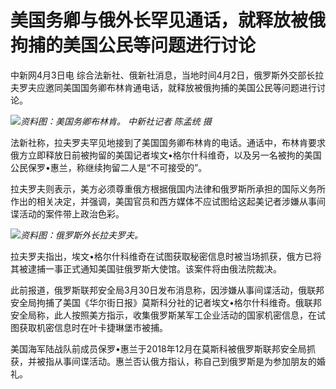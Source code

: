 # 美国务卿与俄外长罕见通话，就释放被俄拘捕的美国公民等问题进行讨论

中新网4月3日电 综合法新社、俄新社消息，当地时间4月2日，俄罗斯外交部长拉夫罗夫应邀同美国国务卿布林肯通电话，就释放被俄拘捕的美国公民等问题进行讨论。

![](https://inews.gtimg.com/news_bt/Oe0UUzrcuZJzxkFdt_Vh8VZg6n8WvUX-5Y_kk-FcZ4lKsAA/1000)_资料图：美国务卿布林肯。 中新社记者 陈孟统 摄_

法新社称，拉夫罗夫罕见地接到了美国国务卿布林肯的电话。通话中，布林肯要求俄方立即释放日前被拘留的美国记者埃文•格尔什科维奇，以及另一名被拘的美国公民保罗•惠兰，称继续拘留二人是“不可接受的”。

拉夫罗夫则表示，美方必须尊重俄方根据俄国内法律和俄罗斯所承担的国际义务所作出的相关决定，并强调，美国官员和西方媒体不应试图给这起美记者涉嫌从事间谍活动的案件带上政治色彩。

![](https://inews.gtimg.com/news_bt/ONgWYgun4I8EgbhAzUaF-pLC_DBtci8ydVBVYyBU-HR4QAA/1000)_资料图：俄罗斯外长拉夫罗夫。_

拉夫罗夫指出，埃文•格尔什科维奇在试图获取秘密信息时被当场抓获，俄方已将其被逮捕一事正式通知美国驻俄罗斯大使馆。该案件将由俄法院裁决。

此前报道，俄罗斯联邦安全局3月30日发布消息称，因涉嫌从事间谍活动，俄联邦安全局拘捕了美国《华尔街日报》莫斯科分社的记者埃文•格尔什科维奇。俄联邦安全局称，此人按照美方指示，收集俄罗斯某军工企业活动的国家机密信息，在试图获取机密信息时在叶卡捷琳堡市被捕。

美国海军陆战队前成员保罗•惠兰于2018年12月在莫斯科被俄罗斯联邦安全局抓获，并被指从事间谍活动。惠兰否认俄方指认，称自己到俄罗斯是为参加朋友的婚礼。

